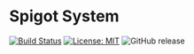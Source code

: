 # Spigot System

[![Build Status](https://travis-ci.com/SuperLandNetwork/Spigot-System-Plugin?branch=master)](https://travis-ci.com/SuperLandNetwork/Spigot-System-Plugin)
[![License: MIT](https://img.shields.io/badge/License-MIT-green.svg)](https://opensource.org/licenses/MIT)
![GitHub release](https://img.shields.io/github/release/SuperLandNetwork/Spigot-System-Plugin.svg)
